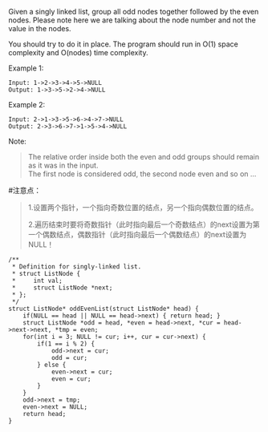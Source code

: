 Given a singly linked list, group all odd nodes together followed by the even nodes. Please note here we are talking about the node number and not the value in the nodes.

You should try to do it in place. The program should run in O(1) space complexity and O(nodes) time complexity.

Example 1:
	
	Input: 1->2->3->4->5->NULL
	Output: 1->3->5->2->4->NULL

Example 2:
	
	Input: 2->1->3->5->6->4->7->NULL
	Output: 2->3->6->7->1->5->4->NULL

Note:

>The relative order inside both the even and odd groups should remain as it was in the input.  
>The first node is considered odd, the second node even and so on ...

#注意点：
>1.设置两个指针，一个指向奇数位置的结点，另一个指向偶数位置的结点。
>
>2.遍历结束时要将奇数指针（此时指向最后一个奇数结点）的next设置为第一个偶数结点，偶数指针（此时指向最后一个偶数结点）的next设置为NULL！

	/**
	 * Definition for singly-linked list.
	 * struct ListNode {
	 *     int val;
	 *     struct ListNode *next;
	 * };
	 */
	struct ListNode* oddEvenList(struct ListNode* head) {
	    if(NULL == head || NULL == head->next) { return head; }
	    struct ListNode *odd = head, *even = head->next, *cur = head->next->next, *tmp = even;
	    for(int i = 3; NULL != cur; i++, cur = cur->next) {
	        if(1 == i % 2) {
	            odd->next = cur;
	            odd = cur;
	        } else {
	            even->next = cur;
	            even = cur;
	        }
	    }
	    odd->next = tmp;
	    even->next = NULL;
	    return head;
	}

